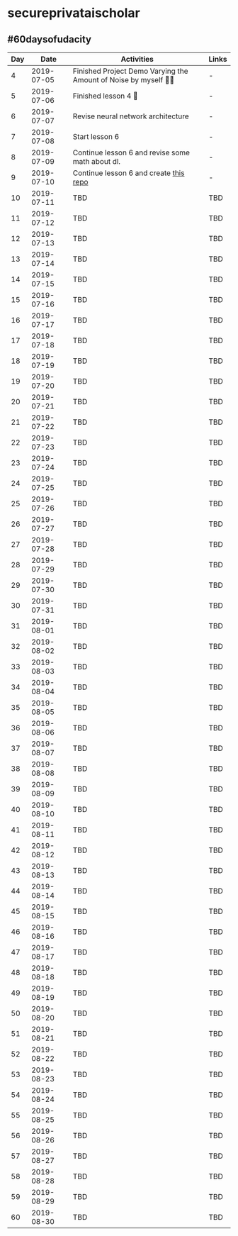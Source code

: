 # secureprivataischolar

## #60daysofudacity

| Day  | Date | Activities | Links |
| --- | --- | --- | --- |
| 4 | 2019-07-05 | Finished Project Demo Varying the Amount of Noise by myself 💯😂 | - |
| 5 | 2019-07-06 | Finished lesson 4 🙌 | - |
| 6 | 2019-07-07 | Revise neural network architecture | - |
| 7 | 2019-07-08 | Start lesson 6 | - |
| 8 | 2019-07-09 | Continue lesson 6 and revise some math about dl. | - |
| 9 | 2019-07-10 | Continue lesson 6 and create [this repo](https://github.com/TheBear44/secureprivataischolar) | - |
| 10 | 2019-07-11 | TBD | TBD |
| 11 | 2019-07-12 | TBD | TBD |
| 12 | 2019-07-13 | TBD | TBD |
| 13 | 2019-07-14 | TBD | TBD |
| 14 | 2019-07-15 | TBD | TBD |
| 15 | 2019-07-16 | TBD | TBD |
| 16 | 2019-07-17 | TBD | TBD |
| 17 | 2019-07-18 | TBD | TBD |
| 18 | 2019-07-19 | TBD | TBD |
| 19 | 2019-07-20 | TBD | TBD |
| 20 | 2019-07-21 | TBD | TBD |
| 21 | 2019-07-22 | TBD | TBD |
| 22 | 2019-07-23 | TBD | TBD |
| 23 | 2019-07-24 | TBD | TBD |
| 24 | 2019-07-25 | TBD | TBD |
| 25 | 2019-07-26 | TBD | TBD |
| 26 | 2019-07-27 | TBD | TBD |
| 27 | 2019-07-28 | TBD | TBD |
| 28 | 2019-07-29 | TBD | TBD |
| 29 | 2019-07-30 | TBD | TBD |
| 30 | 2019-07-31 | TBD | TBD |
| 31 | 2019-08-01 | TBD | TBD |
| 32 | 2019-08-02 | TBD | TBD |
| 33 | 2019-08-03 | TBD | TBD |
| 34 | 2019-08-04 | TBD | TBD |
| 35 | 2019-08-05 | TBD | TBD |
| 36 | 2019-08-06 | TBD | TBD |
| 37 | 2019-08-07 | TBD | TBD |
| 38 | 2019-08-08 | TBD | TBD |
| 39 | 2019-08-09 | TBD | TBD |
| 40 | 2019-08-10 | TBD | TBD |
| 41 | 2019-08-11 | TBD | TBD |
| 42 | 2019-08-12 | TBD | TBD |
| 43 | 2019-08-13 | TBD | TBD |
| 44 | 2019-08-14 | TBD | TBD |
| 45 | 2019-08-15 | TBD | TBD |
| 46 | 2019-08-16 | TBD | TBD |
| 47 | 2019-08-17 | TBD | TBD |
| 48 | 2019-08-18 | TBD | TBD |
| 49 | 2019-08-19 | TBD | TBD |
| 50 | 2019-08-20 | TBD | TBD |
| 51 | 2019-08-21 | TBD | TBD |
| 52 | 2019-08-22 | TBD | TBD |
| 53 | 2019-08-23 | TBD | TBD |
| 54 | 2019-08-24 | TBD | TBD |
| 55 | 2019-08-25 | TBD | TBD |
| 56 | 2019-08-26 | TBD | TBD |
| 57 | 2019-08-27 | TBD | TBD |
| 58 | 2019-08-28 | TBD | TBD |
| 59 | 2019-08-29 | TBD | TBD |
| 60 | 2019-08-30 | TBD | TBD |
